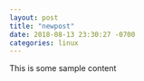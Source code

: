 ```yaml
---
layout: post
title: "newpost"
date: 2018-08-13 23:30:27 -0700
categories: linux
---
```


This is some sample content

